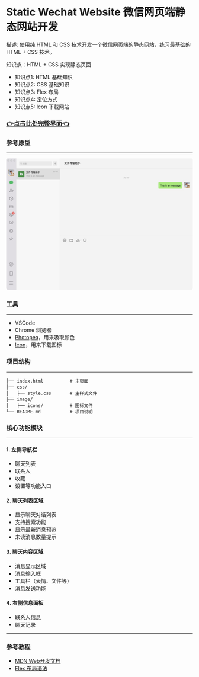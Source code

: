 # Static Wechat  Website 微信网页端静态网站开发

描述: 使用纯 HTML 和 CSS 技术开发一个微信网页端的静态网站，练习最基础的 HTML + CSS 技术。

知识点：HTML + CSS 实现静态页面

- 知识点1: HTML 基础知识
- 知识点2: CSS 基础知识
- 知识点3: Flex 布局
- 知识点4: 定位方式
- 知识点5: Icon 下载网站

### [👉点击此处完整界面👈](https://pu515.github.io/wechat/)

### 参考原型

------

![wechat](image/wechat.jpg)



### 工具

------



- VSCode
- Chrome 浏览器
- [Photopea](https://www.photopea.com/)，用来吸取颜色
- [Icon](https://www.iconfont.cn/)，用来下载图标



### 项目结构

------



```
├── index.html          # 主页面
├── css/
│   ├── style.css       # 主样式文件
├── image/
│   ├── icons/          # 图标文件
└── README.md           # 项目说明
```



### 核心功能模块

------



#### 1. 左侧导航栏

- 聊天列表
- 联系人
- 收藏
- 设置等功能入口



#### 2. 聊天列表区域

- 显示聊天对话列表
- 支持搜索功能
- 显示最新消息预览
- 未读消息数量提示



####  3. 聊天内容区域

- 消息显示区域
- 消息输入框
- 工具栏（表情、文件等）
- 消息发送功能



#### 4. 右侧信息面板

- 联系人信息
- 聊天记录

------



### 参考教程

- [MDN Web开发文档](https://developer.mozilla.org/)
- [Flex 布局语法](https://www.ruanyifeng.com/blog/2015/07/flex-grammar.html)
